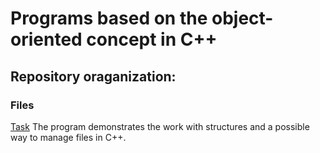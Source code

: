 # Programs  based on the  object-oriented concept in C++

## Repository oraganization:

### Files

[Task](./Files/Task.pdf)
The program demonstrates the work with structures and a possible way to manage files in C++.
